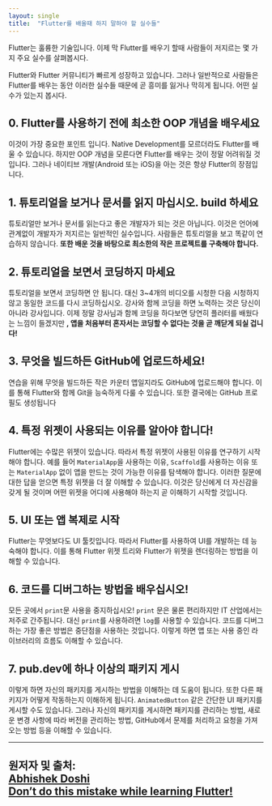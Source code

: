 ```yaml
---
layout: single
title:  "Flutter를 배울때 하지 말하야 할 실수들"
---
```


Flutter는 훌륭한 기술입니다. 이제 막 Flutter를 배우기 할때 사람들이 저지르는 몇 가지 주요 실수를 살펴봅시다.

Flutter와 Flutter 커뮤니티가 빠르게 성장하고 있습니다. 그러나 일반적으로 사람들은 Flutter를 배우는 동안 이러한 실수들 때문에 곧 흥미를 잃거나 막히게 됩니다. 어떤 실수가 있는지 봅시다.



## 0. Flutter를 사용하기 전에 최소한 OOP 개념을 배우세요

이것이 가장 중요한 포인트 입니다. Native Development를 모르더라도 Flutter를 배울 수 있습니다. 하지만 OOP 개념을 모른다면 Flutter를 배우는 것이 정말 어려워질 것입니다. 그러나 네이티브 개발(Android 또는 iOS)을 아는 것은 항상 Flutter의 장점입니다.



## 1. 튜토리얼을 보거나 문서를 읽지 마십시오. build 하세요

튜토리얼만 보거나 문서를 읽는다고 좋은 개발자가 되는 것은 아닙니다. 이것은 언어에 관계없이 개발자가 저지르는 일반적인 실수입니다. 사람들은 튜토리얼을 보고 똑같이 연습하지 않습니다. **또한 배운 것을 바탕으로 최소한의 작은 프로젝트를 구축해야 합니다.**



## 2. 튜토리얼을 보면서 코딩하지 마세요

튜토리얼을 보면서 코딩하면 안 됩니다. 대신 3~4개의 비디오를 시청한 다음 시청하지 않고 동일한 코드를 다시 코딩하십시오. 강사와 함께 코딩을 하면 노력하는 것은 당신이 아니라 강사입니다. 이제 정말 강사님과 함께 코딩을 하다보면 당연히 플러터를 배웠다는 느낌이 들겠지만 **, 앱을 처음부터 혼자서는 코딩할 수 없다는 것을 곧 깨닫게 되실 겁니다!**



## 3. 무엇을 빌드하든 GitHub에 업로드하세요!

연습을 위해 무엇을 빌드하든 작은 카운터 앱일지라도 GitHub에 업로드해야 합니다. 이를 통해 Flutter와 함께 Git을 능숙하게 다룰 수 있습니다. 또한 결국에는 GitHub 프로필도 생성됩니다



## 4. 특정 위젯이 사용되는 이유를 알아야 합니다!

Flutter에는 수많은 위젯이 있습니다. 따라서 특정 위젯이 사용된 이유를 연구하기 시작해야 합니다. 예를 들어 `MaterialApp`을 사용하는 이유, `Scaffold`를 사용하는 이유 또는 `MaterialApp` 없이 앱을 만드는 것이 가능한 이유를 탐색해야 합니다. 이러한 질문에 대한 답을 얻으면 특정 위젯을 더 잘 이해할 수 있습니다. 이것은 당신에게 더 자신감을 갖게 될 것이며 어떤 위젯을 어디에 사용해야 하는지 곧 이해하기 시작할 것입니다.



## 5. UI 또는 앱 복제로 시작

Flutter는 무엇보다도 UI 툴킷입니다. 따라서 Flutter를 사용하여 UI를 개발하는 데 능숙해야 합니다. 이를 통해 Flutter 위젯 트리와 Flutter가 위젯을 렌더링하는 방법을 이해할 수 있습니다.



## 6. 코드를 디버그하는 방법을 배우십시오!

모든 곳에서 `print`문 사용을 중지하십시오! `print` 문은 물론 편리하지만 IT 산업에서는 저주로 간주됩니다. 대신 `print`를 사용하려면 `log`를 사용할 수 있습니다. 코드를 디버그하는 가장 좋은 방법은 중단점을 사용하는 것입니다. 이렇게 하면 앱 또는 사용 중인 라이브러리의 흐름도 이해할 수 있습니다.



## 7. pub.dev에 하나 이상의 패키지 게시

이렇게 하면 자신의 패키지를 게시하는 방법을 이해하는 데 도움이 됩니다. 또한 다른 패키지가 어떻게 작동하는지 이해하게 됩니다. `AnimatedButton` 같은 간단한 UI 패키지를 게시할 수도 있습니다. 그러나 자신의 패키지를 게시하면 패키지를 관리하는 방법, 새로운 변경 사항에 따라 버전을 관리하는 방법, GitHub에서 문제를 처리하고 요청을 가져오는 방법 등을 이해할 수 있습니다.  

  
  
  
---
**원저자 및 출처:**  
[Abhishek Doshi](https://abhishekdoshi26.medium.com/?source=post_page-----2bb35b658f7e--------------------------------)  
[Don’t do this mistake while learning Flutter!](https://abhishekdoshi26.medium.com/dont-do-this-mistake-while-learning-flutter-2bb35b658f7e)  
---
